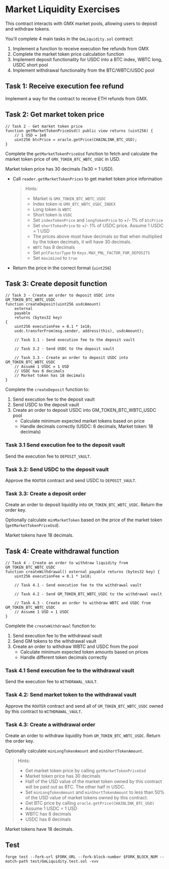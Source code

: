 # Market Liquidity Exercises

This contract interacts with GMX market pools, allowing users to deposit and withdraw tokens.

You'll complete 4 main tasks in the `GmLiquidity.sol` contract:

1. Implement a function to receive execution fee refunds from GMX
2. Complete the market token price calculation function
3. Implement deposit functionality for USDC into a BTC index, WBTC long, USDC short pool
4. Implement withdrawal functionality from the BTC/WBTC/USDC pool

## Task 1: Receive execution fee refund

Implement a way for the contract to receive ETH refunds from GMX.

## Task 2: Get market token price

```solidity
// Task 2 - Get market token price
function getMarketTokenPriceUsd() public view returns (uint256) {
    // 1 USD = 1e8
    uint256 btcPrice = oracle.getPrice(CHAINLINK_BTC_USD);
}
```

Complete the `getMarketTokenPriceUsd` function to fetch and calculate the market token price of `GMX_TOKEN_BTC_WBTC_USDC` in USD.

Market token price has 30 decimals (1e30 = 1 USD).

- Call `reader.getMarketTokenPrices` to get market token price information
  > Hints:
  >
  > - Market is `GMX_TOKEN_BTC_WBTC_USDC`
  > - Index token is `GMX_BTC_WBTC_USDC_INDEX`
  > - Long token is `WBTC`
  > - Short token is `USDC`
  > - Set `indexTokenPrice` and `longTokenPrice` to +/- 1% of `btcPrice`
  > - Set `shortTokenPrice` to +/- 1% of USDC price. Assume 1 USDC = 1 USD
  > - The prices above must have decimals so that when multiplied by the token decimals, it will have 30 decimals.
  > - `WBTC` has 8 decimals
  > - Set `pnlFactorType` to `Keys.MAX_PNL_FACTOR_FOR_DEPOSITS`
  > - Set `maximized` to `true`
- Return the price in the correct format (`uint256`)

## Task 3: Create deposit function

```solidity
// Task 3 - Create an order to deposit USDC into GM_TOKEN_BTC_WBTC_USDC
function createDeposit(uint256 usdcAmount)
    external
    payable
    returns (bytes32 key)
{
    uint256 executionFee = 0.1 * 1e18;
    usdc.transferFrom(msg.sender, address(this), usdcAmount);

    // Task 3.1 - Send execution fee to the deposit vault

    // Task 3.2 - Send USDC to the deposit vault

    // Task 3.3 - Create an order to deposit USDC into GM_TOKEN_BTC_WBTC_USDC
    // Assume 1 USDC = 1 USD
    // USDC has 6 decimals
    // Market token has 18 decimals
}
```

Complete the `createDeposit` function to:

1. Send execution fee to the deposit vault
2. Send USDC to the deposit vault
3. Create an order to deposit USDC into GM_TOKEN_BTC_WBTC_USDC pool
   - Calculate minimum expected market tokens based on price
   - Handle decimals correctly (USDC: 6 decimals, Market token: 18 decimals)

### Task 3.1 Send execution fee to the deposit vault

Send the execution fee to `DEPOSIT_VAULT`.

### Task 3.2: Send USDC to the deposit vault

Approve the `ROUTER` contract and send USDC to `DEPOSIT_VAULT`.

### Task 3.3: Create a deposit order

Create an order to deposit liquidity into `GM_TOKEN_BTC_WBTC_USDC`. Return the order key.

Optionally calculate `minMarketToken` based on the price of the market token (`getMarketTokenPriceUsd`).

Market tokens have 18 decimals.

## Task 4: Create withdrawal function

```solidity
// Task 4 - Create an order to withdraw liquidity from GM_TOKEN_BTC_WBTC_USDC
function createWithdrawal() external payable returns (bytes32 key) {
    uint256 executionFee = 0.1 * 1e18;

    // Task 4.1 - Send execution fee to the withdrawal vault

    // Task 4.2 - Send GM_TOKEN_BTC_WBTC_USDC to the withdrawal vault

    // Task 4.3 - Create an order to withdraw WBTC and USDC from GM_TOKEN_BTC_WBTC_USDC
    // Assume 1 USD = 1 USDC
}
```

Complete the `createWithdrawal` function to:

1. Send execution fee to the withdrawal vault
2. Send GM tokens to the withdrawal vault
3. Create an order to withdraw WBTC and USDC from the pool
   - Calculate minimum expected token amounts based on prices
   - Handle different token decimals correctly

### Task 4.1 Send execution fee to the withdrawal vault

Send the execution fee to `WITHDRAWAL_VAULT`.

### Task 4.2: Send market token to the withdrawal vault

Approve the `ROUTER` contract and send all of `GM_TOKEN_BTC_WBTC_USDC` owned by this contract to `WITHDRAWAL_VAULT`.

### Task 4.3: Create a withdrawal order

Create an order to withdraw liquidity from `GM_TOKEN_BTC_WBTC_USDC`. Return the order key.

Optionally calculate `minLongTokenAmount` and `minShortTokenAmount`.

> Hints:
>
> - Get market token price by calling `getMarketTokenPriceUsd`
> - Market token price has 30 decimals
> - Half of the USD value of the market token owned by this contract will be paid out as BTC. The other half in USDC.
> - Set `minLongTokenAmount` and `minShortTokenAmount` to less than 50% of the USD value of market tokens owned by this contract.
> - Get BTC price by calling `oracle.getPrice(CHAINLINK_BTC_USD)`
> - Assume 1 USDC = 1 USD
> - WBTC has 8 decimals
> - USDC has 6 decimals

Market tokens have 18 decimals.

## Test

```shell
forge test --fork-url $FORK_URL --fork-block-number $FORK_BLOCK_NUM --match-path test/GmLiquidity.test.sol -vvv
```
